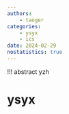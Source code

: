 ```yaml
---
authors:
    - taoger
categories:
    - ysyx
    - ics
date: 2024-02-29
nostatistics: true
---
```


!!! abstract
    yzh
    
<!-- more -->

# ysyx
